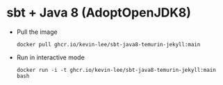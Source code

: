 # sbt + Java 8 (AdoptOpenJDK8)

* Pull the image
  ```
  docker pull ghcr.io/kevin-lee/sbt-java8-temurin-jekyll:main
  ```

* Run in interactive mode
  ```
  docker run -i -t ghcr.io/kevin-lee/sbt-java8-temurin-jekyll:main bash
  ```
